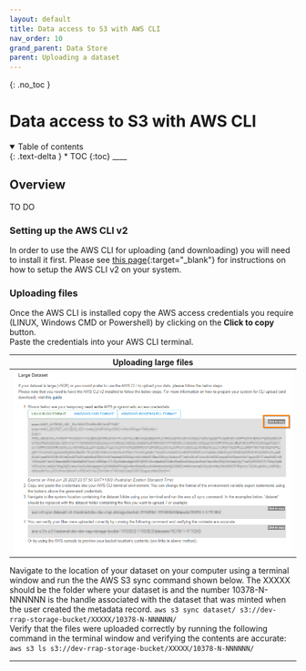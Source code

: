 ```yaml
---
layout: default
title: Data access to S3 with AWS CLI 
nav_order: 10
grand_parent: Data Store
parent: Uploading a dataset
---
```


{: .no_toc }

# Data access to S3 with AWS CLI 

<details  open markdown="block">
  <summary>
    Table of contents
  </summary>
{: .text-delta }
* TOC
{:toc}
____
</details>

## Overview

TO DO

### Setting up the AWS CLI v2
In order to use the AWS CLI for uploading (and downloading) you will need to install it first. Please see [this page](./setting-up-the-aws-cli.html){:target="\_blank"} for instructions on how to setup the AWS CLI v2 on your system.


### Uploading files
Once the AWS CLI is installed copy the AWS access credentials you require (LINUX, Windows CMD or Powershell) by clicking on the **Click to copy** button.  
Paste the credentials into your AWS CLI terminal.  

|                                 Uploading large files                                    |
| :---------------------------------------------------------------------------------:      |
| <img src="../assets/images/data_store/uploadLargeFilesStep1.png" alt="drawing" width="600"/> |


Navigate to the location of your dataset on your computer using a terminal window and run the the AWS S3 sync command shown below. The XXXXX should be the folder where your dataset is and the number 10378-N-NNNNNN is the handle associated with the dataset that was minted when the user created the metadata record.
`aws s3 sync dataset/ s3://dev-rrap-storage-bucket/XXXXX/10378-N-NNNNNN/`   
Verify that the files were uploaded correctly by running the following command in the terminal window and verifying the contents are accurate:  
`aws s3 ls s3://dev-rrap-storage-bucket/XXXXX/10378-N-NNNNNN/`  


___
